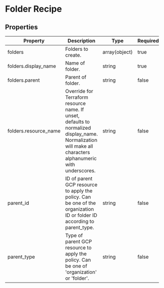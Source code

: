 # Folder Recipe

<!-- These files are auto generated -->

## Properties

| Property | Description | Type | Required | Default | Pattern |
| -------- | ----------- | ---- | -------- | ------- | ------- |
| folders | Folders to create. | array(object) | true | - | - |
| folders.display_name | Name of folder. | string | true | - | - |
| folders.parent | Parent of folder. | string | false | - | - |
| folders.resource_name | Override for Terraform resource name. If unset, defaults to normalized display_name.              Normalization will make all characters alphanumeric with underscores. | string | false | - | - |
| parent_id | ID of parent GCP resource to apply the policy.        Can be one of the organization ID or folder ID according to parent_type. | string | false | - | ^[0-9]{8,25}$ |
| parent_type | Type of parent GCP resource to apply the policy.        Can be one of 'organization' or 'folder'. | string | false | - | ^organization|folder$ |
